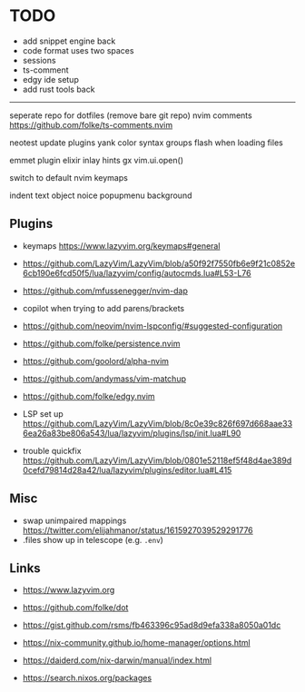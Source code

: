 # TODO

- add snippet engine back
- code format uses two spaces
- sessions
- ts-comment
- edgy ide setup
- add rust tools back

---

seperate repo for dotfiles (remove bare git repo)
nvim comments https://github.com/folke/ts-comments.nvim

neotest
update plugins
yank color
syntax groups flash when loading files

emmet plugin
elixir inlay hints
gx vim.ui.open()

switch to default nvim keymaps

indent text object
noice popupmenu background

## Plugins

- keymaps https://www.lazyvim.org/keymaps#general
- https://github.com/LazyVim/LazyVim/blob/a50f92f7550fb6e9f21c0852e6cb190e6fcd50f5/lua/lazyvim/config/autocmds.lua#L53-L76
- https://github.com/mfussenegger/nvim-dap
- copilot <CR> when trying to add parens/brackets
- https://github.com/neovim/nvim-lspconfig/#suggested-configuration

- https://github.com/folke/persistence.nvim
- https://github.com/goolord/alpha-nvim
- https://github.com/andymass/vim-matchup
- https://github.com/folke/edgy.nvim

- LSP set up https://github.com/LazyVim/LazyVim/blob/8c0e39c826f697d668aae336ea26a83be806a543/lua/lazyvim/plugins/lsp/init.lua#L90
- trouble quickfix https://github.com/LazyVim/LazyVim/blob/0801e52118ef5f48d4ae389d0cefd79814d28a42/lua/lazyvim/plugins/editor.lua#L415

## Misc

- swap unimpaired mappings https://twitter.com/elijahmanor/status/1615927039529291776
- .files show up in telescope (e.g. `.env`)

## Links

- https://www.lazyvim.org
- https://github.com/folke/dot
- https://gist.github.com/rsms/fb463396c95ad8d9efa338a8050a01dc

- https://nix-community.github.io/home-manager/options.html
- https://daiderd.com/nix-darwin/manual/index.html
- https://search.nixos.org/packages

